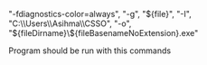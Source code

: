 "-fdiagnostics-color=always",
                "-g",
                "${file}",
                "-I",
                "C:\\Users\\Asihma\\CSSO",
                "-o",
                "${fileDirname}\\${fileBasenameNoExtension}.exe"

Program should be run with this commands
